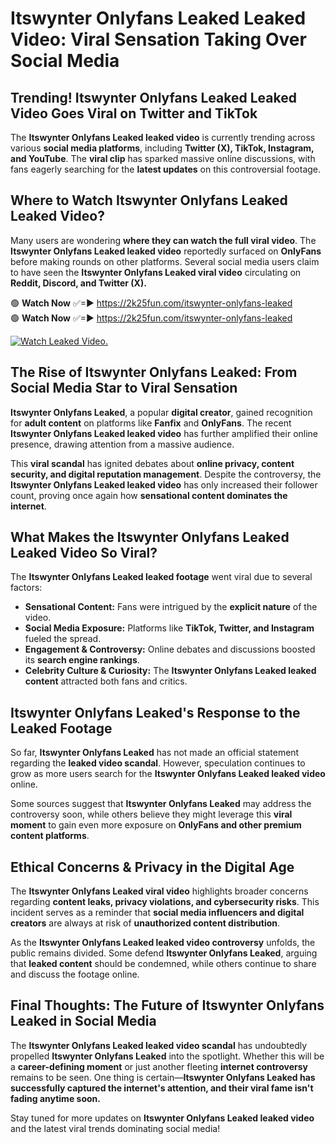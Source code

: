 # Itswynter Onlyfans Leaked Leaked Video: Viral Sensation Taking Over Social Media

## **Trending! Itswynter Onlyfans Leaked Leaked Video Goes Viral on Twitter and TikTok**
The **Itswynter Onlyfans Leaked leaked video** is currently trending across various **social media platforms**, including **Twitter (X), TikTok, Instagram, and YouTube**. The **viral clip** has sparked massive online discussions, with fans eagerly searching for the **latest updates** on this controversial footage.

## **Where to Watch Itswynter Onlyfans Leaked Leaked Video?**
Many users are wondering **where they can watch the full viral video**. The **Itswynter Onlyfans Leaked leaked video** reportedly surfaced on **OnlyFans** before making rounds on other platforms. Several social media users claim to have seen the **Itswynter Onlyfans Leaked viral video** circulating on **Reddit, Discord, and Twitter (X).**

🟢 **Watch Now** ✅=► https://2k25fun.com/itswynter-onlyfans-leaked  
🟢 **Watch Now** ✅=► https://2k25fun.com/itswynter-onlyfans-leaked  

[![Watch Leaked Video.](https://miro.medium.com/v2/resize:fit:828/format:webp/1*cilzJN44JGOrTw9NJCrNHA.gif "Watch Leaked Video")](https://2k25fun.com/itswynter-onlyfans-leaked)

## **The Rise of Itswynter Onlyfans Leaked: From Social Media Star to Viral Sensation**
**Itswynter Onlyfans Leaked**, a popular **digital creator**, gained recognition for **adult content** on platforms like **Fanfix** and **OnlyFans**. The recent **Itswynter Onlyfans Leaked leaked video** has further amplified their online presence, drawing attention from a massive audience.

This **viral scandal** has ignited debates about **online privacy, content security, and digital reputation management**. Despite the controversy, the **Itswynter Onlyfans Leaked leaked video** has only increased their follower count, proving once again how **sensational content dominates the internet**.

## **What Makes the Itswynter Onlyfans Leaked Leaked Video So Viral?**
The **Itswynter Onlyfans Leaked leaked footage** went viral due to several factors:
- **Sensational Content:** Fans were intrigued by the **explicit nature** of the video.
- **Social Media Exposure:** Platforms like **TikTok, Twitter, and Instagram** fueled the spread.
- **Engagement & Controversy:** Online debates and discussions boosted its **search engine rankings**.
- **Celebrity Culture & Curiosity:** The **Itswynter Onlyfans Leaked leaked content** attracted both fans and critics.

## **Itswynter Onlyfans Leaked's Response to the Leaked Footage**
So far, **Itswynter Onlyfans Leaked** has not made an official statement regarding the **leaked video scandal**. However, speculation continues to grow as more users search for the **Itswynter Onlyfans Leaked leaked video** online.

Some sources suggest that **Itswynter Onlyfans Leaked** may address the controversy soon, while others believe they might leverage this **viral moment** to gain even more exposure on **OnlyFans and other premium content platforms**.

## **Ethical Concerns & Privacy in the Digital Age**
The **Itswynter Onlyfans Leaked viral video** highlights broader concerns regarding **content leaks, privacy violations, and cybersecurity risks**. This incident serves as a reminder that **social media influencers and digital creators** are always at risk of **unauthorized content distribution**.

As the **Itswynter Onlyfans Leaked leaked video controversy** unfolds, the public remains divided. Some defend **Itswynter Onlyfans Leaked**, arguing that **leaked content** should be condemned, while others continue to share and discuss the footage online.

## **Final Thoughts: The Future of Itswynter Onlyfans Leaked in Social Media**
The **Itswynter Onlyfans Leaked leaked video scandal** has undoubtedly propelled **Itswynter Onlyfans Leaked** into the spotlight. Whether this will be a **career-defining moment** or just another fleeting **internet controversy** remains to be seen. One thing is certain—**Itswynter Onlyfans Leaked has successfully captured the internet's attention, and their viral fame isn't fading anytime soon.**

Stay tuned for more updates on **Itswynter Onlyfans Leaked leaked video** and the latest viral trends dominating social media!